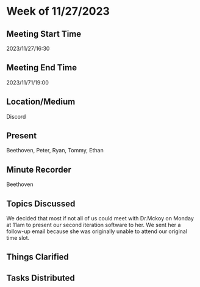 # Week of 11/27/2023
## Meeting Start Time
2023/11/27/16:30
## Meeting End Time
2023/11/71/19:00
## Location/Medium
Discord
## Present
Beethoven, Peter, Ryan, Tommy, Ethan
## Minute Recorder
Beethoven
## Topics Discussed
We decided that most if not all of us could meet with Dr.Mckoy on Monday at 11am to present our second iteration software to her. We sent her a follow-up email because she was originally unable to attend our original time slot. 

## Things Clarified

## Tasks Distributed

